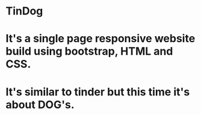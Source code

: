 # TinDog
# It's a single page responsive website build using bootstrap, HTML and CSS.
# It's similar to tinder but this time it's about DOG's.
